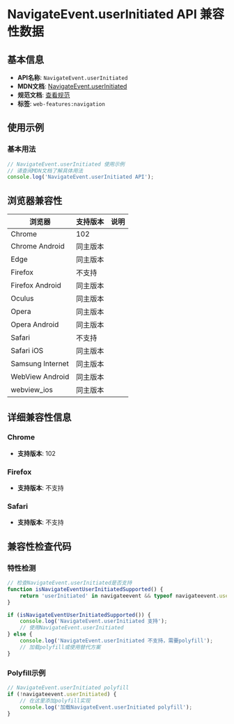 # NavigateEvent.userInitiated API 兼容性数据

## 基本信息

- **API名称**: `NavigateEvent.userInitiated`
- **MDN文档**: [NavigateEvent.userInitiated](https://developer.mozilla.org/docs/Web/API/NavigateEvent/userInitiated)
- **规范文档**: [查看规范](https://html.spec.whatwg.org/multipage/nav-history-apis.html#dom-navigateevent-userinitiated-dev)
- **标签**: `web-features:navigation`

## 使用示例

### 基本用法

```javascript
// NavigateEvent.userInitiated 使用示例
// 请查阅MDN文档了解具体用法
console.log('NavigateEvent.userInitiated API');
```

## 浏览器兼容性

| 浏览器 | 支持版本 | 说明 |
|--------|----------|------|
| Chrome | 102 |  |
| Chrome Android | 同主版本 |  |
| Edge | 同主版本 |  |
| Firefox | 不支持 |  |
| Firefox Android | 同主版本 |  |
| Oculus | 同主版本 |  |
| Opera | 同主版本 |  |
| Opera Android | 同主版本 |  |
| Safari | 不支持 |  |
| Safari iOS | 同主版本 |  |
| Samsung Internet | 同主版本 |  |
| WebView Android | 同主版本 |  |
| webview_ios | 同主版本 |  |

## 详细兼容性信息

### Chrome

- **支持版本**: 102

### Firefox

- **支持版本**: 不支持

### Safari

- **支持版本**: 不支持

## 兼容性检查代码

### 特性检测

```javascript
// 检查NavigateEvent.userInitiated是否支持
function isNavigateEventUserInitiatedSupported() {
    return 'userInitiated' in navigateevent && typeof navigateevent.userInitiated === 'function';
}

if (isNavigateEventUserInitiatedSupported()) {
    console.log('NavigateEvent.userInitiated 支持');
    // 使用NavigateEvent.userInitiated
} else {
    console.log('NavigateEvent.userInitiated 不支持，需要polyfill');
    // 加载polyfill或使用替代方案
}
```

### Polyfill示例

```javascript
// NavigateEvent.userInitiated polyfill
if (!navigateevent.userInitiated) {
    // 在这里添加polyfill实现
    console.log('加载NavigateEvent.userInitiated polyfill');
}
```

